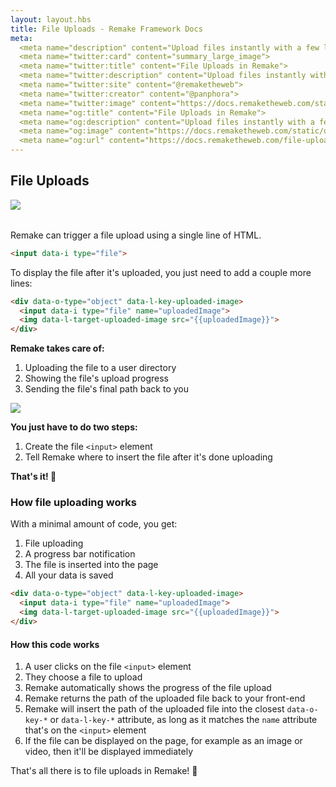```yaml
---
layout: layout.hbs
title: File Uploads - Remake Framework Docs
meta:
  <meta name="description" content="Upload files instantly with a few lines of HTML">
  <meta name="twitter:card" content="summary_large_image">
  <meta name="twitter:title" content="File Uploads in Remake">
  <meta name="twitter:description" content="Upload files instantly with a few lines of HTML">
  <meta name="twitter:site" content="@remaketheweb">
  <meta name="twitter:creator" content="@panphora">
  <meta name="twitter:image" content="https://docs.remaketheweb.com/static/og/og-twitter-uploading-mockup.png?v=1">
  <meta name="og:title" content="File Uploads in Remake">
  <meta name="og:description" content="Upload files instantly with a few lines of HTML">
  <meta name="og:image" content="https://docs.remaketheweb.com/static/og/og-main-uploading-mockup.png">
  <meta name="og:url" content="https://docs.remaketheweb.com/file-uploads/">
---
```



## File Uploads

<div style="max-width: 520px; margin-bottom: 2rem;">
  <img src="/static/images/uploading-mockup-final.png">
</div>

Remake can trigger a file upload using a single line of HTML.

```html
<input data-i type="file">
```

To display the file after it's uploaded, you just need to add a couple more lines:

```html
<div data-o-type="object" data-l-key-uploaded-image>
  <input data-i type="file" name="uploadedImage">
  <img data-l-target-uploaded-image src="{{uploadedImage}}">
</div>
```

**Remake takes care of:**

<div class="side-by-side">
  <div class="three-fifths">
    <ol>
      <li>Uploading the file to a user directory</li>
      <li>Showing the file's upload progress</li>
      <li>Sending the file's final path back to you</li>
    </ol>
  </div>
  <div class="two-fifths">
    <img src="/static/images/file-upload-progress.png">
  </div>
</div>

**You just have to do two steps:**

1. Create the file `<input>` element
1. Tell Remake where to insert the file after it's done uploading

<div class="spacer--8"></div>

**That's it! 🎉**

### How file uploading works

With a minimal amount of code, you get:

1. File uploading
2. A progress bar notification
3. The file is inserted into the page
4. All your data is saved

```html
<div data-o-type="object" data-l-key-uploaded-image>
  <input data-i type="file" name="uploadedImage">
  <img data-l-target-uploaded-image src="{{uploadedImage}}">
</div>
```

#### How this code works

1. A user clicks on the file `<input>` element
2. They choose a file to upload
3. Remake automatically shows the progress of the file upload
4. Remake returns the path of the uploaded file back to your front-end
5. Remake will insert the path of the uploaded file into the closest `data-o-key-*` or `data-l-key-*` attribute, as long as it matches the `name` attribute that's on the `<input>` element 
6. If the file can be displayed on the page, for example as an image or video, then it'll be displayed immediately

That's all there is to file uploads in Remake! 🌈

